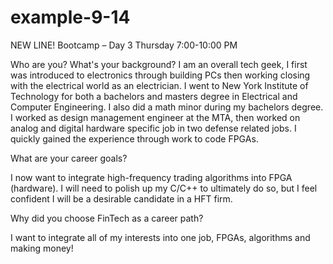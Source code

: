 # example-9-14
NEW LINE!
Bootcamp – Day 3 Thursday 7:00-10:00 PM

Who are you? What's your background?
I am an overall tech geek, I first was introduced to electronics through building PCs then working closing with the electrical world as an electrician.
I went to New York Institute of Technology for both a bachelors and masters degree in Electrical and Computer Engineering. I also did a math minor during my bachelors degree.
I worked as design management engineer at the MTA, then worked on analog and digital hardware specific job in two defense related jobs. I quickly gained the experience through
work to code FPGAs. 

What are your career goals?

I now want to integrate high-frequency trading algorithms into FPGA (hardware). I will need to polish up my C/C++ to ultimately do so, but I feel confident I will be a desirable candidate
in a HFT firm.

Why did you choose FinTech as a career path?

I want to integrate all of my interests into one job, FPGAs, algorithms and making money!
